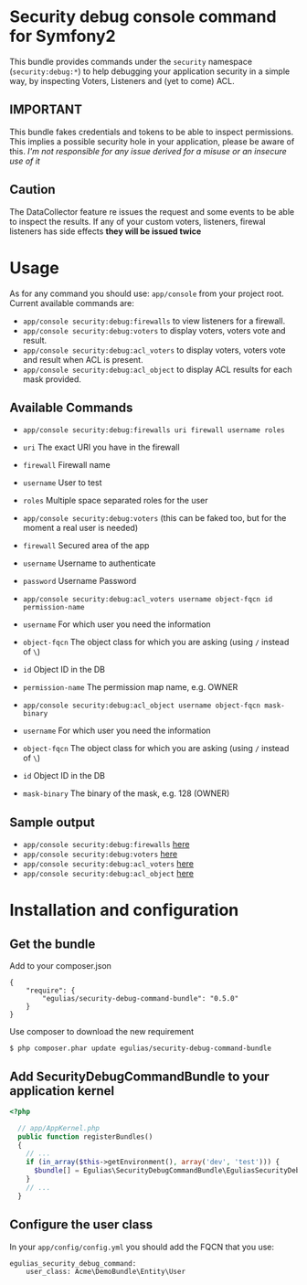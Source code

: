 # Security debug console command for Symfony2

This bundle provides commands under the `security` namespace (`security:debug:*`) to help debugging your application
security in a simple way, by inspecting Voters, Listeners and (yet to come) ACL.

## IMPORTANT

This bundle fakes credentials and tokens to be able to inspect permissions. This implies a possible security hole in
your application, please be aware of this. *I'm not responsible for any issue derived for a misuse or an insecure use of it*

## Caution

The DataCollector feature re issues the request and some events to be able to inspect the results.
If any of your custom voters, listeners, firewal listeners has side effects **they will be issued twice**

# Usage

As for any command you should use: `app/console` from your project root.
Current available commands are:

- `app/console security:debug:firewalls`      to view listeners for a firewall.
- `app/console security:debug:voters`         to display voters, voters vote and result.
- `app/console security:debug:acl_voters`     to display voters, voters vote and result when ACL is present.
- `app/console security:debug:acl_object`     to display ACL results for each mask provided.

## Available Commands

* `app/console security:debug:firewalls uri firewall username roles`
 * `uri`         The exact URI you have in the firewall
 * `firewall`    Firewall name
 * `username`    User to test
 * `roles`       Multiple space separated roles for the user

* `app/console security:debug:voters` (this can be faked too, but for the moment a real user is needed)
 * `firewall`              Secured area of the app
 * `username`              Username to authenticate
 * `password`              Username Password

* `app/console security:debug:acl_voters username object-fqcn id permission-name`
 * `username`         For which user you need the information
 * `object-fqcn`      The object class for which you are asking (using `/` instead of `\`)
 * `id`               Object ID in the DB
 * `permission-name`  The permission map name, e.g. OWNER

* `app/console security:debug:acl_object username object-fqcn mask-binary`
 * `username`         For which user you need the information
 * `object-fqcn`      The object class for which you are asking (using `/` instead of `\`)
 * `id`               Object ID in the DB
 * `mask-binary`      The binary of the mask, e.g. 128 (OWNER)

## Sample output 
* `app/console security:debug:firewalls`  [here](https://gist.github.com/egulias/7186738)
* `app/console security:debug:voters`     [here](https://gist.github.com/egulias/7186678)
* `app/console security:debug:acl_voters` [here](https://gist.github.com/egulias/8498166)
* `app/console security:debug:acl_object` [here](https://gist.github.com/egulias/8498245)

# Installation and configuration

## Get the bundle
Add to your composer.json

```
{
    "require": {
        "egulias/security-debug-command-bundle": "0.5.0"
    }
}
```

Use composer to download the new requirement
``` 
$ php composer.phar update egulias/security-debug-command-bundle
```

## Add SecurityDebugCommandBundle to your application kernel

``` php
<?php

  // app/AppKernel.php
  public function registerBundles()
  {
    // ...
    if (in_array($this->getEnvironment(), array('dev', 'test'))) { 
      $bundle[] = Egulias\SecurityDebugCommandBundle\EguliasSecurityDebugCommandBundle();
    }
    // ...
  }
```
## Configure the user class
In your `app/config/config.yml` you should add the FQCN that you use:
```
egulias_security_debug_command:
    user_class: Acme\DemoBundle\Entity\User
```
